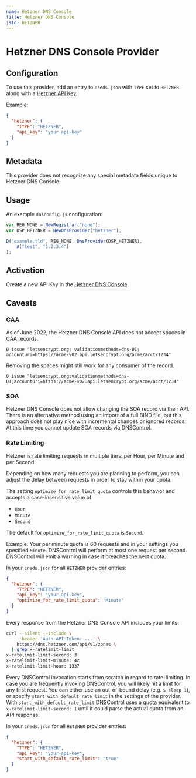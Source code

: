 ```yaml
---
name: Hetzner DNS Console
title: Hetzner DNS Console
jsId: HETZNER
---
```


# Hetzner DNS Console Provider

## Configuration

To use this provider, add an entry to `creds.json` with `TYPE` set to `HETZNER`
along with a [Hetzner API Key](https://dns.hetzner.com/settings/api-token).

Example:

```json
{
  "hetzner": {
    "TYPE": "HETZNER",
    "api_key": "your-api-key"
  }
}
```

## Metadata

This provider does not recognize any special metadata fields unique to Hetzner
 DNS Console.

## Usage

An example `dnsconfig.js` configuration:

```js
var REG_NONE = NewRegistrar("none");
var DSP_HETZNER = NewDnsProvider("hetzner");

D("example.tld", REG_NONE, DnsProvider(DSP_HETZNER),
    A("test", "1.2.3.4")
);
```

## Activation

Create a new API Key in the
[Hetzner DNS Console](https://dns.hetzner.com/settings/api-token).

## Caveats

### CAA

As of June 2022, the Hetzner DNS Console API does not accept spaces in CAA
 records.
```text
0 issue "letsencrypt.org; validationmethods=dns-01; accounturi=https://acme-v02.api.letsencrypt.org/acme/acct/1234"
```

Removing the spaces might still work for any consumer of the record.
```text
0 issue "letsencrypt.org;validationmethods=dns-01;accounturi=https://acme-v02.api.letsencrypt.org/acme/acct/1234"
```

### SOA

Hetzner DNS Console does not allow changing the SOA record via their API.
There is an alternative method using an import of a full BIND file, but this
 approach does not play nice with incremental changes or ignored records.
At this time you cannot update SOA records via DNSControl.

### Rate Limiting

Hetzner is rate limiting requests in multiple tiers: per Hour, per Minute and
 per Second.

Depending on how many requests you are planning to perform, you can adjust the
 delay between requests in order to stay within your quota.

The setting `optimize_for_rate_limit_quota` controls this behavior and accepts
 a case-insensitive value of
- `Hour`
- `Minute`
- `Second`

The default for `optimize_for_rate_limit_quota` is `Second`.

Example: Your per minute quota is 60 requests and in your settings you
 specified `Minute`. DNSControl will perform at most one request per second.
 DNSControl will emit a warning in case it breaches the next quota.

In your `creds.json` for all `HETZNER` provider entries:

```json
{
  "hetzner": {
    "TYPE": "HETZNER",
    "api_key": "your-api-key",
    "optimize_for_rate_limit_quota": "Minute"
  }
}
```

Every response from the Hetzner DNS Console API includes your limits:

```bash
curl --silent --include \
    --header 'Auth-API-Token: ...' \
    https://dns.hetzner.com/api/v1/zones \
  | grep x-ratelimit-limit
x-ratelimit-limit-second: 3
x-ratelimit-limit-minute: 42
x-ratelimit-limit-hour: 1337
```

Every DNSControl invocation starts from scratch in regard to rate-limiting.
In case you are frequently invoking DNSControl, you will likely hit a limit for
 any first request.
You can either use an out-of-bound delay (e.g. `$ sleep 1`), or specify
 `start_with_default_rate_limit` in the settings of the provider.
With `start_with_default_rate_limit` DNSControl uses a quota equivalent to
 `x-ratelimit-limit-second: 1` until it could parse the actual quota from an
 API response.

In your `creds.json` for all `HETZNER` provider entries:

```json
{
  "hetzner": {
    "TYPE": "HETZNER",
    "api_key": "your-api-key",
    "start_with_default_rate_limit": "true"
  }
}
```
